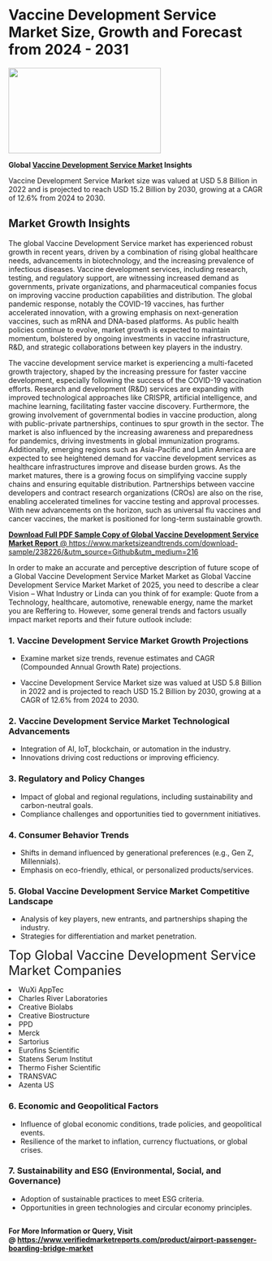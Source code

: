 <H1>Vaccine Development Service Market Size, Growth and Forecast from 2024 - 2031</H1><img class="aligncenter size-medium wp-image-584254" src="https://thirdeyenews.in/wp-content/uploads/2024/09/Global-Market-Research-300x168.jpeg" alt="" width="300" height="168" /><p><strong>Global&nbsp;<a href="https://www.marketsizeandtrends.com/download-sample/238226/&amp;utm_source=Github&utm_medium=216">Vaccine Development Service Market</a> Insights</strong></p><p>Vaccine Development Service Market size was valued at USD 5.8 Billion in 2022 and is projected to reach USD 15.2 Billion by 2030, growing at a CAGR of 12.6% from 2024 to 2030.</p><p><h2>Market Growth Insights</h2> <p>The global Vaccine Development Service market has experienced robust growth in recent years, driven by a combination of rising global healthcare needs, advancements in biotechnology, and the increasing prevalence of infectious diseases. Vaccine development services, including research, testing, and regulatory support, are witnessing increased demand as governments, private organizations, and pharmaceutical companies focus on improving vaccine production capabilities and distribution. The global pandemic response, notably the COVID-19 vaccines, has further accelerated innovation, with a growing emphasis on next-generation vaccines, such as mRNA and DNA-based platforms. As public health policies continue to evolve, market growth is expected to maintain momentum, bolstered by ongoing investments in vaccine infrastructure, R&D, and strategic collaborations between key players in the industry.</p> <p><a href="#"></a></p> <p>The vaccine development service market is experiencing a multi-faceted growth trajectory, shaped by the increasing pressure for faster vaccine development, especially following the success of the COVID-19 vaccination efforts. Research and development (R&D) services are expanding with improved technological approaches like CRISPR, artificial intelligence, and machine learning, facilitating faster vaccine discovery. Furthermore, the growing involvement of governmental bodies in vaccine production, along with public-private partnerships, continues to spur growth in the sector. The market is also influenced by the increasing awareness and preparedness for pandemics, driving investments in global immunization programs. Additionally, emerging regions such as Asia-Pacific and Latin America are expected to see heightened demand for vaccine development services as healthcare infrastructures improve and disease burden grows. As the market matures, there is a growing focus on simplifying vaccine supply chains and ensuring equitable distribution. Partnerships between vaccine developers and contract research organizations (CROs) are also on the rise, enabling accelerated timelines for vaccine testing and approval processes. With new advancements on the horizon, such as universal flu vaccines and cancer vaccines, the market is positioned for long-term sustainable growth. <p><a href="#"></p><p><span class=""><strong>Download Full PDF Sample Copy of Global Vaccine Development Service Market Report</strong> @ <a href="https://www.marketsizeandtrends.com/download-sample/238226/&amp;utm_source=Github&utm_medium=216" target="_blank">https://www.marketsizeandtrends.com/download-sample/238226/&amp;utm_source=Github&utm_medium=216</a></span></p><p>In order to make an accurate and perceptive description of future scope of a Global&nbsp;Vaccine Development Service Market Market as Global&nbsp;Vaccine Development Service Market Market of 2025, you need to describe a clear Vision &ndash; What Industry or Linda can you think of for example: Quote from a Technology, healthcare, automotive, renewable energy, name the market you are Reffering to. However, some general trends and factors usually impact market reports and their future outlook include:</p><h3>1.&nbsp;<strong>Vaccine Development Service Market Growth Projections</strong></h3><ul><li>Examine market size trends, revenue estimates and CAGR (Compounded Annual Growth Rate) projections.</li><li><p>Vaccine Development Service Market size was valued at USD 5.8 Billion in 2022 and is projected to reach USD 15.2 Billion by 2030, growing at a CAGR of 12.6% from 2024 to 2030.</p></li></ul><h3>2.&nbsp;<strong>Vaccine Development Service Market Technological Advancements</strong></h3><ul><li>Integration of AI, IoT, blockchain, or automation in the industry.</li><li>Innovations driving cost reductions or improving efficiency.</li></ul><h3>3.&nbsp;<strong>Regulatory and Policy Changes</strong></h3><ul><li>Impact of global and regional regulations, including sustainability and carbon-neutral goals.</li><li>Compliance challenges and opportunities tied to government initiatives.</li></ul><h3>4.&nbsp;<strong>Consumer Behavior Trends</strong></h3><ul><li>Shifts in demand influenced by generational preferences (e.g., Gen Z, Millennials).</li><li>Emphasis on eco-friendly, ethical, or personalized products/services.</li></ul><h3>5.&nbsp;<strong>Global Vaccine Development Service Market Competitive Landscape</strong></h3><ul><li>Analysis of key players, new entrants, and partnerships shaping the industry.</li><li>Strategies for differentiation and market penetration.</li></ul><p data-pm-slice="1 1 []"><span style="color: inherit; font-family: inherit; font-size: 25px;">Top Global Vaccine Development Service Market Companies</span></p><div class="" data-test-id=""><p><li>WuXi AppTec</li><li> Charles River Laboratories</li><li> Creative Biolabs</li><li> Creative Biostructure</li><li> PPD</li><li> Merck</li><li> Sartorius</li><li> Eurofins Scientific</li><li> Statens Serum Institut</li><li> Thermo Fisher Scientific</li><li> TRANSVAC</li><li> Azenta US</li></p></div><h3>6.&nbsp;<strong>Economic and Geopolitical Factors</strong></h3><ul><li>Influence of global economic conditions, trade policies, and geopolitical events.</li><li>Resilience of the market to inflation, currency fluctuations, or global crises.</li></ul><h3>7.&nbsp;<strong>Sustainability and ESG (Environmental, Social, and Governance)</strong></h3><ul><li>Adoption of sustainable practices to meet ESG criteria.</li><li>Opportunities in green technologies and circular economy principles.</li></ul><h2><strong style="font-size: 14px;">For More Information or Query, Visit @&nbsp;</strong><a style="background-color: #ffffff; font-size: 14px;" href="https://www.marketsizeandtrends.com/report/vaccine-development-service-market/" target="_blank">https://www.verifiedmarketreports.com/product/airport-passenger-boarding-bridge-market</a></h2>
